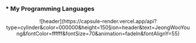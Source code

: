 ### * My Programming Languages
<div align="center">
![header](https://capsule-render.vercel.app/api?type=cylinder&color=000000&height=150&section=header&text=JeongWooYoung&fontColor=ffffff&fontSize=70&animation=fadeIn&fontAlignY=55)
 </div>
<!--
**wooyoungman/wooyoungman** is a ✨ _special_ ✨ repository because its `README.md` (this file) appears on your GitHub profile.

Here are some ideas to get you started:

- 🔭 I’m currently working on ...
- 🌱 I’m currently learning ...
- 👯 I’m looking to collaborate on ...
- 🤔 I’m looking for help with ...
- 💬 Ask me about ...
- 📫 How to reach me: ...
- 😄 Pronouns: ...
- ⚡ Fun fact: ...
-->
 <img src="https://img.shields.io/badge/C-A8B9CC?style=flat&logo=C&logoColor=white"/>
 <img src="https://img.shields.io/badge/C++-00599C?style=flat&logo=C%2B%2B&logoColor=white"/>
 <img src="https://img.shields.io/badge/Python-3776AB?style=flat&logo=Python&logoColor=white"/>
